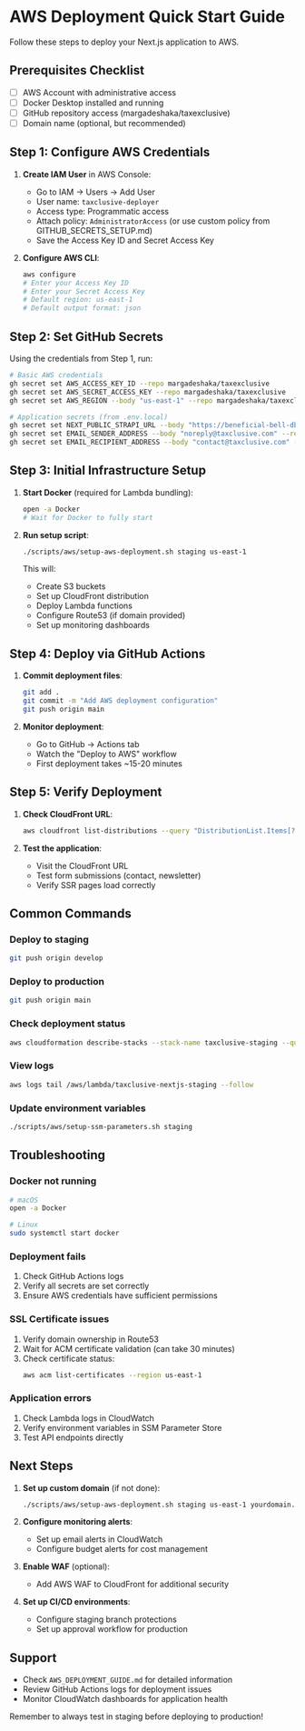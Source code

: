 # AWS Deployment Quick Start Guide

Follow these steps to deploy your Next.js application to AWS.

## Prerequisites Checklist

- [ ] AWS Account with administrative access
- [ ] Docker Desktop installed and running
- [ ] GitHub repository access (margadeshaka/taxexclusive)
- [ ] Domain name (optional, but recommended)

## Step 1: Configure AWS Credentials

1. **Create IAM User** in AWS Console:
   - Go to IAM → Users → Add User
   - User name: `taxclusive-deployer`
   - Access type: Programmatic access
   - Attach policy: `AdministratorAccess` (or use custom policy from GITHUB_SECRETS_SETUP.md)
   - Save the Access Key ID and Secret Access Key

2. **Configure AWS CLI**:
   ```bash
   aws configure
   # Enter your Access Key ID
   # Enter your Secret Access Key
   # Default region: us-east-1
   # Default output format: json
   ```

## Step 2: Set GitHub Secrets

Using the credentials from Step 1, run:

```bash
# Basic AWS credentials
gh secret set AWS_ACCESS_KEY_ID --repo margadeshaka/taxexclusive
gh secret set AWS_SECRET_ACCESS_KEY --repo margadeshaka/taxexclusive
gh secret set AWS_REGION --body "us-east-1" --repo margadeshaka/taxexclusive

# Application secrets (from .env.local)
gh secret set NEXT_PUBLIC_STRAPI_URL --body "https://beneficial-bell-dbe99c11c9.strapiapp.com" --repo margadeshaka/taxexclusive
gh secret set EMAIL_SENDER_ADDRESS --body "noreply@taxclusive.com" --repo margadeshaka/taxexclusive
gh secret set EMAIL_RECIPIENT_ADDRESS --body "contact@taxclusive.com" --repo margadeshaka/taxexclusive
```

## Step 3: Initial Infrastructure Setup

1. **Start Docker** (required for Lambda bundling):
   ```bash
   open -a Docker
   # Wait for Docker to fully start
   ```

2. **Run setup script**:
   ```bash
   ./scripts/aws/setup-aws-deployment.sh staging us-east-1
   ```

   This will:
   - Create S3 buckets
   - Set up CloudFront distribution
   - Deploy Lambda functions
   - Configure Route53 (if domain provided)
   - Set up monitoring dashboards

## Step 4: Deploy via GitHub Actions

1. **Commit deployment files**:
   ```bash
   git add .
   git commit -m "Add AWS deployment configuration"
   git push origin main
   ```

2. **Monitor deployment**:
   - Go to GitHub → Actions tab
   - Watch the "Deploy to AWS" workflow
   - First deployment takes ~15-20 minutes

## Step 5: Verify Deployment

1. **Check CloudFront URL**:
   ```bash
   aws cloudfront list-distributions --query "DistributionList.Items[?Comment=='Taxclusive staging'].DomainName" --output text
   ```

2. **Test the application**:
   - Visit the CloudFront URL
   - Test form submissions (contact, newsletter)
   - Verify SSR pages load correctly

## Common Commands

### Deploy to staging
```bash
git push origin develop
```

### Deploy to production
```bash
git push origin main
```

### Check deployment status
```bash
aws cloudformation describe-stacks --stack-name taxclusive-staging --query "Stacks[0].StackStatus"
```

### View logs
```bash
aws logs tail /aws/lambda/taxclusive-nextjs-staging --follow
```

### Update environment variables
```bash
./scripts/aws/setup-ssm-parameters.sh staging
```

## Troubleshooting

### Docker not running
```bash
# macOS
open -a Docker

# Linux
sudo systemctl start docker
```

### Deployment fails
1. Check GitHub Actions logs
2. Verify all secrets are set correctly
3. Ensure AWS credentials have sufficient permissions

### SSL Certificate issues
1. Verify domain ownership in Route53
2. Wait for ACM certificate validation (can take 30 minutes)
3. Check certificate status:
   ```bash
   aws acm list-certificates --region us-east-1
   ```

### Application errors
1. Check Lambda logs in CloudWatch
2. Verify environment variables in SSM Parameter Store
3. Test API endpoints directly

## Next Steps

1. **Set up custom domain** (if not done):
   ```bash
   ./scripts/aws/setup-aws-deployment.sh staging us-east-1 yourdomain.com
   ```

2. **Configure monitoring alerts**:
   - Set up email alerts in CloudWatch
   - Configure budget alerts for cost management

3. **Enable WAF** (optional):
   - Add AWS WAF to CloudFront for additional security

4. **Set up CI/CD environments**:
   - Configure staging branch protections
   - Set up approval workflow for production

## Support

- Check `AWS_DEPLOYMENT_GUIDE.md` for detailed information
- Review GitHub Actions logs for deployment issues
- Monitor CloudWatch dashboards for application health

Remember to always test in staging before deploying to production!